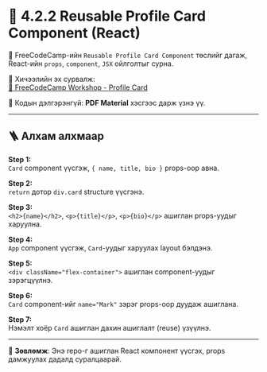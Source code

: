 # 🧩 4.2.2 Reusable Profile Card Component (React)

🎯 FreeCodeCamp-ийн `Reusable Profile Card Component` төслийг дагаж, React-ийн `props`, `component`, `JSX` ойлголтыг сурна.

🔗 Хичээлийн эх сурвалж:  
[🔗 FreeCodeCamp Workshop - Profile Card](https://www.freecodecamp.org/learn/full-stack-developer/workshop-reusable-profile-card-component)

📄 Кодын дэлгэрэнгүй: **PDF Material** хэсгээс дарж үзнэ үү.

---

## 🪜 Алхам алхмаар

**Step 1:**  
`Card` component үүсгэж, `{ name, title, bio }` props-оор авна.

**Step 2:**  
`return` дотор `div.card` structure үүсгэнэ.

**Step 3:**  
`<h2>{name}</h2>`, `<p>{title}</p>`, `<p>{bio}</p>` ашиглан props-уудыг харуулна.

**Step 4:**  
`App` component үүсгэж, `Card`-уудыг харуулах layout бэлдэнэ.

**Step 5:**  
`<div className="flex-container">` ашиглан component-уудыг зэрэгцүүлнэ.

**Step 6:**  
`Card` component-ийг `name="Mark"` зэрэг props-оор дуудаж ашиглана.

**Step 7:**  
Нэмэлт хоёр `Card` ашиглан дахин ашиглалт (reuse) үзүүлнэ.

---

🧠 **Зөвлөмж**: Энэ repo-г ашиглан React компонент үүсгэх, props дамжуулах дадалд суралцаарай.

